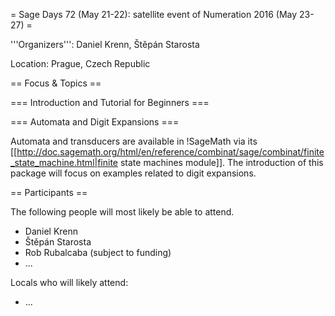 = Sage Days 72 (May 21-22): satellite event of Numeration 2016 (May 23-27) =

'''Organizers''': Daniel Krenn, Štěpán Starosta

Location: Prague, Czech Republic

== Focus & Topics ==

=== Introduction and Tutorial for Beginners ===

=== Automata and Digit Expansions ===

Automata and transducers are available in !SageMath via its [[http://doc.sagemath.org/html/en/reference/combinat/sage/combinat/finite_state_machine.html|finite state machines module]]. The introduction of this package will focus on examples related to digit expansions.

== Participants ==

The following people will most likely be able to attend.

 * Daniel Krenn
 * Štěpán Starosta
 * Rob Rubalcaba (subject to funding)
 * ...

Locals who will likely attend:

 * ...
